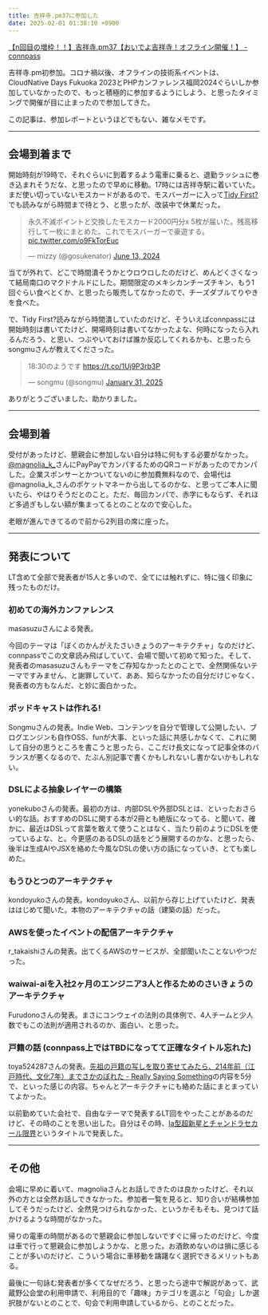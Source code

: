 ```yaml
---
title: 吉祥寺.pm37に参加した
date: 2025-02-01 01:38:10 +0900
---
```


[【n回目の増枠！！】吉祥寺.pm37【おいでよ吉祥寺！オフライン開催！】 - connpass](https://kichijojipm.connpass.com/event/339040/)

吉祥寺.pm初参加。コロナ禍以後、オフラインの技術系イベントは、CloudNative Days Fukuoka 2023とPHPカンファレンス福岡2024ぐらいしか参加していなかったので、もっと積極的に参加するようにしよう、と思ったタイミングで開催が目に止まったので参加してきた。

この記事は、参加レポートというほどでもない、雑なメモです。

---

## 会場到着まで

開始時刻が19時で、それぐらいに到着するよう電車に乗ると、退勤ラッシュに巻き込まれそうだな、と思ったので早めに移動。17時には吉祥寺駅に着いていた。まだ使い切っていないモスカードがあるので、モスバーガーに入って[Tidy First?](https://www.oreilly.co.jp/books/9784814400911/)でも読みながら時間まで待とう、と思ったが、改装中で休業だった。

<blockquote class="twitter-tweet"><p lang="ja" dir="ltr">永久不滅ポイントと交換したモスカード2000円分x 5枚が届いた。残高移行して一枚にまとめた。これでモスバーガーで豪遊する。 <a href="https://t.co/o9FkTorEuc">pic.twitter.com/o9FkTorEuc</a></p>&mdash; mizzy (@gosukenator) <a href="https://twitter.com/gosukenator/status/1801092740383686798?ref_src=twsrc%5Etfw">June 13, 2024</a></blockquote> <script async src="https://platform.twitter.com/widgets.js" charset="utf-8"></script>

当てが外れて、どこで時間潰そうかとウロウロしたのだけど、めんどくさくなって結局南口のマクドナルドにした。期間限定のメキシカンチーズチキン、もう1回ぐらい食べとくか、と思ったら販売してなかったので、チーズダブルてりやきを食べた。

で、Tidy First?読みながら時間潰していたのだけど、そういえばconnpassには開始時刻は書いてたけど、開場時刻は書いてなかったよな、何時になったら入れるんだろう、と思い、つぶやいておけば誰か反応してくれるかも、と思ったらsongmuさんが教えてくださった。

<blockquote class="twitter-tweet"><p lang="ja" dir="ltr">18:30のようです <a href="https://t.co/1Uj9P3rb3P">https://t.co/1Uj9P3rb3P</a></p>&mdash; songmu (@songmu) <a href="https://twitter.com/songmu/status/1885257591884038484?ref_src=twsrc%5Etfw">January 31, 2025</a></blockquote> <script async src="https://platform.twitter.com/widgets.js" charset="utf-8"></script>

ありがとうございました、助かりました。

---

## 会場到着

受付があったけど、懇親会に参加しない自分は特に何もする必要がなかった。[@magnolia_k_](https://x.com/magnolia_k_)さんにPayPayでカンパするためのQRコードがあったのでカンパした。企業スポンサーとかついてないのに参加費無料なので、会場代は@magnolia_k_さんのポケットマネーから出してるのかな、と思ってご本人に聞いたら、やはりそうだとのこと。ただ、毎回カンパで、赤字にもならず、それほど多過ぎもしない額が集まってるとのことなので安心した。

老眼が進んできてるので前から2列目の席に座った。

---

## 発表について

LT含めて全部で発表者が15人と多いので、全てには触れずに、特に強く印象に残ったものだけ。

### 初めての海外カンファレンス

masasuzuさんによる発表。

今回のテーマは「ぼくのかんがえたさいきょうのアーキテクチャ」なのだけど、connpassでこの文章読み飛ばしていて、会場で聞いて初めて知った。そして、発表者のmasasuzuさんもテーマをご存知なかったとのことで、全然関係ないテーマですみません、と謝罪していて、ああ、知らなかったの自分だけじゃなく、発表者の方もなんだ、と妙に面白かった。

### ポッドキャストは作れる!

Songmuさんの発表。Indie Web、コンテンツを自分で管理して公開したい、ブログエンジンも自作OSS、funが大事、といった話に共感しかなくて、これに関して自分の思うところを書こうと思ったら、ここだけ長文になって記事全体のバランスが悪くなるので、たぶん別記事で書くかもしれないし書かないかもしれない。

### DSLによる抽象レイヤーの構築

yonekuboさんの発表。最初の方は、内部DSLや外部DSLとは、といったおさらい的な話。おすすめのDSLに関する本が2冊とも絶版になってる、と聞いて、確かに、最近はDSLって言葉を敢えて使うことはなく、当たり前のようにDSLを使っているよな、と。今更感のあるDSLの話をどう展開するのかな、と思ったら、後半は生成AIやJSXを絡めた今風なDSLの使い方の話になっていき、とても楽しめた。

### もうひとつのアーキテクチャ

kondoyukoさんの発表。kondoyukoさん、以前から存じ上げていたけど、発表ははじめて聞いた。本物のアーキテクチャの話（建築の話）だった。

### AWSを使ったイベントの配信アーキテクチャ

r_takaishiさんの発表。出てくるAWSのサービスが、全部聞いたことないやつだった。


### waiwai-aiを入社2ヶ月のエンジニア3人と作るためのさいきょうのアーキテクチャ

Furudonoさんの発表。まさにコンウェイの法則の具体例で、4人チームと少人数でもこの法則が適用されるのか、面白い、と思った。

### 戸籍の話 (connpass上ではTBDになってて正確なタイトル忘れた)

toya524287さんの発表。[先祖の戸籍の写しを取り寄せてみたら、214年前（江戸時代、文化7年）までさかのぼれた - Really Saying Something](https://toya.hatenablog.com/entry/2024/06/01/180018)の内容を5分で、といった感じの内容。ちゃんとアーキテクチャにも絡めた話にまとまっていてよかった。

以前勤めていた会社で、自由なテーマで発表するLT回をやったことがあるのだけど、その時のことを思い出した。自分はその時、[Ia型超新星とチャンドラセカール限界](https://www.slideshare.net/slideshow/ia-14907107/14907107)というタイトルで発表した。

---

## その他

会場に早めに着いて、magnoliaさんとお話しできたのは良かったけど、それ以外の方とは全然お話しできなかった。参加者一覧を見ると、知り合いが結構参加してそうだったけど、全然見つけられなかった、というかそもそも、見つけて話かけるような時間がなかった。

帰りの電車の時間があるので懇親会に参加しないですぐに帰ったのだけど、今度は車で行って懇親会に参加しようかな、と思った。お酒飲めないのは損に感じることが多いのだけど、こういう場合に車移動を躊躇なく選択できるメリットもある。

最後に一句詠む発表者が多くてなぜだろう、と思ったら途中で解説があって、武蔵野公会堂の利用申請で、利用目的で「趣味」カテゴリを選ぶと「句会」しか選択肢がないとのことで、句会で利用申請しているから、とのことだった。
